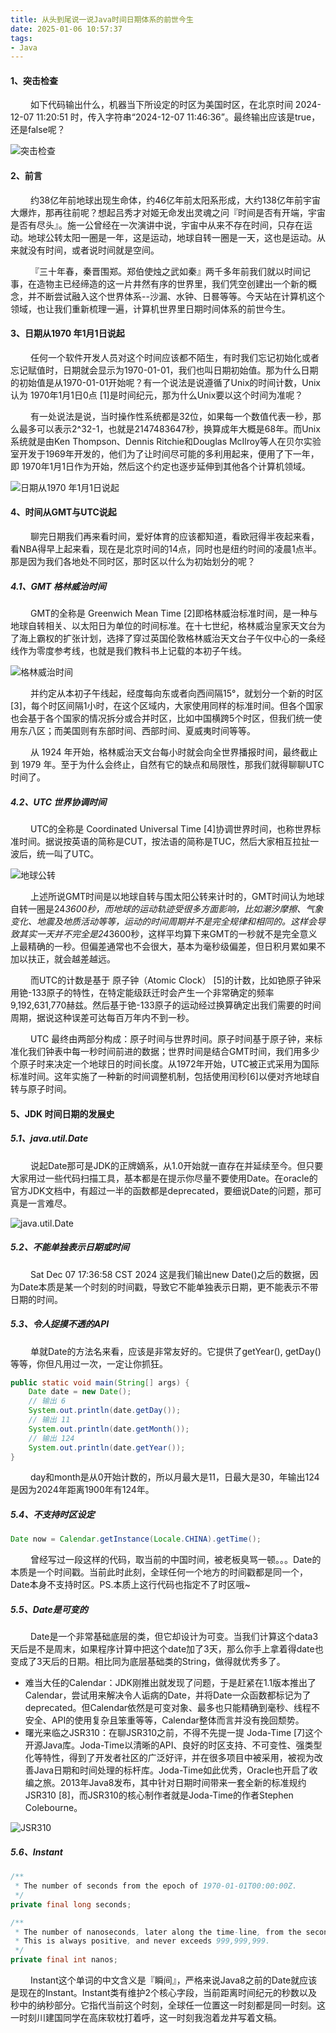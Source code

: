 ```yaml
---
title: 从头到尾说一说Java时间日期体系的前世今生
date: 2025-01-06 10:57:37
tags:
- Java 
---
```


#### __1、突击检查__

&ensp;&ensp;&ensp;&ensp; 如下代码输出什么，机器当下所设定的时区为美国时区，在北京时间 2024-12-07 11:20:51 时，传入字符串“2024-12-07 11:46:36”。最终输出应该是true，还是false呢？

![突击检查](/pic/基本功/编程基础/从头到尾说一说Java时间日期体系的前世今生/突击检查.webp)

#### __2、前言__

&ensp;&ensp;&ensp;&ensp; 约38亿年前地球出现生命体，约46亿年前太阳系形成，大约138亿年前宇宙大爆炸，那再往前呢？想起吕秀才对姬无命发出灵魂之问『时间是否有开端，宇宙是否有尽头』。施一公曾经在一次演讲中说，宇宙中从来不存在时间，只存在运动。地球公转太阳一圈是一年，这是运动，地球自转一圈是一天，这也是运动。从来就没有时间，或者说时间就是空间。

&ensp;&ensp;&ensp;&ensp; 『三十年春，秦晋围郑。郑伯使烛之武如秦』两千多年前我们就以时间记事，在造物主已经缔造的这一片井然有序的世界里，我们凭空创建出一个新的概念，并不断尝试融入这个世界体系--沙漏、水钟、日晷等等。今天站在计算机这个领域，也让我们重新梳理一遍，计算机世界里日期时间体系的前世今生。

#### __3、日期从1970 年1月1日说起__

&ensp;&ensp;&ensp;&ensp; 任何一个软件开发人员对这个时间应该都不陌生，有时我们忘记初始化或者忘记赋值时，日期就会显示为1970-01-01，我们也叫日期初始值。那为什么日期的初始值是从1970-01-01开始呢？有一个说法是说遵循了Unix的时间计数，Unix认为 1970年1月1日0点 [1]是时间纪元，那为什么Unix要以这个时间为准呢？

&ensp;&ensp;&ensp;&ensp; 有一处说法是说，当时操作性系统都是32位，如果每一个数值代表一秒，那么最多可以表示2^32-1，也就是2147483647秒，换算成年大概是68年。而Unix系统就是由Ken Thompson、Dennis Ritchie和Douglas McIlroy等人在贝尔实验室开发于1969年开发的，他们为了让时间尽可能的多利用起来，便用了下一年，即 1970年1月1日作为开始，然后这个约定也逐步延伸到其他各个计算机领域。

![日期从1970 年1月1日说起](/pic/基本功/编程基础/从头到尾说一说Java时间日期体系的前世今生/日期从1970年1月1日说起.webp)

#### __4、时间从GMT与UTC说起__

&ensp;&ensp;&ensp;&ensp; 聊完日期我们再来看时间，爱好体育的应该都知道，看欧冠得半夜起来看，看NBA得早上起来看，现在是北京时间的14点，同时也是纽约时间的凌晨1点半。那是因为我们各地处不同时区，那时区以什么为初始划分的呢？

##### __4.1、GMT 格林威治时间__

&ensp;&ensp;&ensp;&ensp; GMT的全称是 Greenwich Mean Time [2]即格林威治标准时间，是一种与地球自转相关、以太阳日为单位的时间标准。在十七世纪，格林威治皇家天文台为了海上霸权的扩张计划，选择了穿过英国伦敦格林威治天文台子午仪中心的一条经线作为零度参考线，也就是我们教科书上记载的本初子午线。

![格林威治时间](/pic/基本功/编程基础/从头到尾说一说Java时间日期体系的前世今生/格林威治时间.webp)

&ensp;&ensp;&ensp;&ensp; 并约定从本初子午线起，经度每向东或者向西间隔15°，就划分一个新的时区[3]，每个时区间隔1小时，在这个区域内，大家使用同样的标准时间。但各个国家也会基于各个国家的情况拆分或合并时区，比如中国横跨5个时区，但我们统一使用东八区；而美国则有东部时间、西部时间、夏威夷时间等等。

&ensp;&ensp;&ensp;&ensp; 从 1924 年开始，格林威治天文台每小时就会向全世界播报时间，最终截止到 1979 年。至于为什么会终止，自然有它的缺点和局限性，那我们就得聊聊UTC时间了。

##### __4.2、UTC 世界协调时间__

&ensp;&ensp;&ensp;&ensp; UTC的全称是 Coordinated Universal Time [4]协调世界时间，也称世界标准时间。据说按英语的简称是CUT，按法语的简称是TUC，然后大家相互拉扯一波后，统一叫了UTC。

![地球公转](/pic/基本功/编程基础/从头到尾说一说Java时间日期体系的前世今生/地球公转.png)

&ensp;&ensp;&ensp;&ensp; 上述所说GMT时间是以地球自转与围太阳公转来计时的，GMT时间认为地球自转一圈是24*3600秒，而地球的运动轨迹受很多方面影响，比如潮汐摩擦、气象变化、地震及地质活动等等，运动的时间周期并不是完全规律和相同的。这样会导致其实一天并不完全是24*3600秒，这样平均算下来GMT的一秒就不是完全意义上最精确的一秒。但偏差通常也不会很大，基本为毫秒级偏差，但日积月累如果不加以扶正，就会越差越远。

&ensp;&ensp;&ensp;&ensp; 而UTC的计数是基于 原子钟（Atomic Clock） [5]的计数，比如铯原子钟采用铯-133原子的特性，在特定能级跃迁时会产生一个非常确定的频率9,192,631,770赫兹。然后基于铯-133原子的运动经过换算确定出我们需要的时间周期，据说这种误差可达每百万年内不到一秒。

&ensp;&ensp;&ensp;&ensp; UTC 最终由两部分构成：原子时间与世界时间。原子时间基于原子钟，来标准化我们钟表中每一秒时间前进的数据；世界时间是结合GMT时间，我们用多少个原子时来决定一个地球日的时间长度。从1972年开始，UTC被正式采用为国际标准时间。这年实施了一种新的时间调整机制，包括使用闰秒[6]以便对齐地球自转与原子时间。

#### __5、JDK 时间日期的发展史__

##### __5.1、java.util.Date__

&ensp;&ensp;&ensp;&ensp; 说起Date那可是JDK的正牌嫡系，从1.0开始就一直存在并延续至今。但只要大家用过一些代码扫描工具，基本都是在提示你尽量不要使用Date。在oracle的官方JDK文档中，有超过一半的函数都是deprecated，要细说Date的问题，那可真是一言难尽。 

![java.util.Date](/pic/基本功/编程基础/从头到尾说一说Java时间日期体系的前世今生/java.util.Date.webp)

##### __5.2、不能单独表示日期或时间__

&ensp;&ensp;&ensp;&ensp; Sat Dec 07 17:36:58 CST 2024 这是我们输出new Date()之后的数据，因为Date本质是某一个时刻的时间戳，导致它不能单独表示日期，更不能表示不带日期的时间。

##### __5.3、令人捉摸不透的API__

&ensp;&ensp;&ensp;&ensp; 单就Date的方法名来看，应该是非常友好的。它提供了getYear(), getDay()等等，你但凡用过一次，一定让你抓狂。

```java
public static void main(String[] args) {
    Date date = new Date();
    // 输出 6
    System.out.println(date.getDay());
    // 输出 11
    System.out.println(date.getMonth());
    // 输出 124
    System.out.println(date.getYear());
}
```

&ensp;&ensp;&ensp;&ensp; day和month是从0开始计数的，所以月最大是11，日最大是30，年输出124是因为2024年距离1900年有124年。

##### __5.4、不支持时区设定__

```java
Date now = Calendar.getInstance(Locale.CHINA).getTime();
```

&ensp;&ensp;&ensp;&ensp; 曾经写过一段这样的代码，取当前的中国时间，被老板臭骂一顿。。。Date的本质是一个时间戳。当前此时此刻，全球任何一个地方的时间戳都是同一个，Date本身不支持时区。PS.本质上这行代码也指定不了时区哦~

##### __5.5、Date是可变的__

&ensp;&ensp;&ensp;&ensp; Date是一个非常基础底层的类，但它却设计为可变。当我们计算这个data3天后是不是周末，如果程序计算中把这个date加了3天，那么你手上拿着得date也变成了3天后的日期。相比同为底层基础类的String，做得就优秀多了。

* 难当大任的Calendar：JDK刚推出就发现了问题，于是赶紧在1.1版本推出了Calendar，尝试用来解决令人诟病的Date，并将Date一众函数都标记为了deprecated。但Calendar依然是可变对象、最多也只能精确到毫秒、线程不安全、API的使用复杂且笨重等等，Calendar整体而言并没有挽回颓势。
* 曙光来临之JSR310：在聊JSR310之前，不得不先提一提  Joda-Time [7]这个开源Java库。Joda-Time以清晰的API、良好的时区支持、不可变性、强类型化等特性，得到了开发者社区的广泛好评，并在很多项目中被采用，被视为改善Java日期和时间处理的标杆库。Joda-Time如此优秀，Oracle也开启了收编之旅。2013年Java8发布，其中针对日期时间带来一套全新的标准规约 JSR310 [8]，而JSR310的核心制作者就是Joda-Time的作者Stephen Colebourne。

![JSR310](/pic/基本功/编程基础/从头到尾说一说Java时间日期体系的前世今生/JSR310.webp)

##### __5.6、Instant__

```java
/**
 * The number of seconds from the epoch of 1970-01-01T00:00:00Z.
 */
private final long seconds;

/**
 * The number of nanoseconds, later along the time-line, from the seconds field.
 * This is always positive, and never exceeds 999,999,999.
 */
private final int nanos;
```

&ensp;&ensp;&ensp;&ensp; Instant这个单词的中文含义是『瞬间』，严格来说Java8之前的Date就应该是现在的Instant。Instant类有维护2个核心字段，当前距离时间纪元的秒数以及秒中的纳秒部分。它指代当前这个时刻，全球任一位置这一时刻都是同一时刻。这一时刻川建国同学在高床软枕打着呼，这一时刻我泡着龙井写着文稿。































